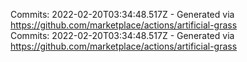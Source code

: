 Commits: 2022-02-20T03:34:48.517Z - Generated via https://github.com/marketplace/actions/artificial-grass
<br>
Commits: 2022-02-20T03:34:48.517Z - Generated via https://github.com/marketplace/actions/artificial-grass
<br>
